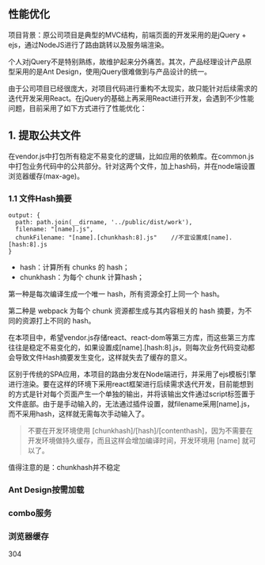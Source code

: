 
性能优化
---

项目背景：原公司项目是典型的MVC结构，前端页面的开发采用的是jQuery + ejs，通过NodeJS进行了路由跳转以及服务端渲染。

个人对jQuery不是特别熟练，故维护起来分外痛苦。其次，产品经理设计产品原型采用的是Ant Design，使用jQuery很难做到与产品设计的统一。

由于公司项目已经很庞大，对项目代码进行重构不太现实，故只能针对后续需求的迭代开发采用React。在jQuery的基础上再采用React进行开发，会遇到不少性能问题，目前采用了如下方式进行了性能优化：

## 1. 提取公共文件

在vendor.js中打包所有稳定不易变化的逻辑，比如应用的依赖库。在common.js中打包业务代码中的公共部分。针对这两个文件，加上hash码，并在node端设置浏览器缓存(max-age)。

### 1.1 文件Hash摘要

```JS
output: {
  path: path.join(__dirname, '../public/dist/work'),
  filename: "[name].js",
  chunkFilename: "[name].[chunkhash:8].js"    //不宜设置成[name].[hash:8].js
}
```

+ hash：计算所有 chunks 的 hash；
+ chunkhash：为每个 chunk 计算hash；

第一种是每次编译生成一个唯一 hash，所有资源全打上同一个 hash。

第二种是 webpack 为每个 chunk 资源都生成与其内容相关的 hash 摘要，为不同的资源打上不同的 hash。

在本项目中，希望vendor.js存储react、react-dom等第三方库，而这些第三方库往往是稳定不易变化的，如果设置成[name].[hash:8].js，则每次业务代码变动都会导致文件Hash摘要发生变化，这样就失去了缓存的意义。

区别于传统的SPA应用，本项目的路由分发在Node端进行，并采用了ejs模板引擎进行渲染。要在这样的环境下采用react框架进行后续需求迭代开发，目前能想到的方式是针对每个页面产生一个单独的输出，并将该输出文件通过script标签置于文件底部。由于是手动输入的，无法通过插件设置，就filename采用[name].js，而不采用hash，这样就无需每次手动输入了。

> 不要在开发环境使用 [chunkhash]/[hash]/[contenthash]，因为不需要在开发环境做持久缓存，而且这样会增加编译时间，开发环境用 [name] 就可以了。


值得注意的是：chunkhash并不稳定



### Ant Design按需加载


###  combo服务

### 浏览器缓存

304